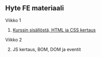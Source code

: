 ## Hyte FE materiaali

Viikko 1

1. [Kurssin sisällöstä, HTML ja CSS kertaus](01-kertaus.md)

Viikko 2

2. JS kertaus, BOM, DOM ja eventit
